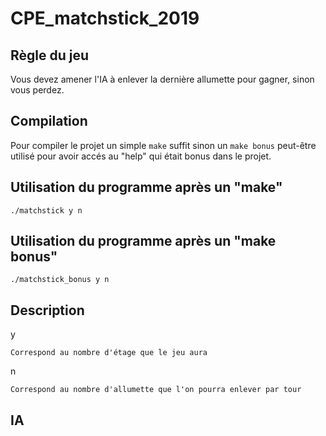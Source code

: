 # CPE_matchstick_2019

## Règle du jeu
Vous devez amener l'IA à enlever la dernière allumette pour gagner, sinon vous perdez.

## Compilation
Pour compiler le projet un simple `make` suffit sinon un `make bonus` peut-être utilisé pour avoir accés au "help" qui était bonus dans le projet.

## Utilisation du programme après un "make"
```
./matchstick y n
```

## Utilisation du programme après un "make bonus"
```
./matchstick_bonus y n
```

## Description
y
```
Correspond au nombre d'étage que le jeu aura
```

n
```
Correspond au nombre d'allumette que l'on pourra enlever par tour
```

## IA
